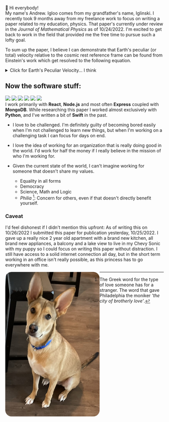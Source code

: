 👋 Hi everybody!  
My name's Andrew. Igloo comes from my grandfather's name, Iglinski. I recently took 9 months away from my freelance work to focus on writing a paper related to my education, physics. That paper's currently under review in the _Journal of Mathematical Physics_ as of 10/24/2022. I'm excited to get back to work in the field that provided me the free time to pursue such a lofty goal.  
  
To sum up the paper, I believe I can demonstrate that Earth's peculiar (or total) velocity relative to the cosmic rest reference frame can be found from Einstein's work which get resolved to the following equation.

<details><summary>Click for Earth's Peculiar Velocity... I think</summary>

$$
\begin{equation}
v_o = c \sqrt{1 - \frac{1}{\left(1 + \frac{g}{r}\right)^2}} \approx 526.6\ \text{km}\ \text{s}^{-1}
\end{equation}
$$
</details>
 
## Now the software stuff:
![](https://img.shields.io/static/v1?label=&message=React&color=blue) ![](https://img.shields.io/static/v1?label=&message=Node.js&color=blue) ![](https://img.shields.io/static/v1?label=&message=MongoDB&color=blue) ![](https://img.shields.io/static/v1?label=&message=Python&color=blue) ![](https://img.shields.io/static/v1?label=&message=Express&color=blue) ![](https://img.shields.io/static/v1?label=&message=Swift&color=blue)  
I work primarily with **React**, **Node.js** and most often **Express** coupled with **MongoDB**. While researching this paper I worked almost exclusively with **Python**, and I've written a bit of **Swift** in the past.  
  
- I love to be challenged. I'm definitely guilty of becoming bored easily when I'm not challenged to learn new things, but when I'm working on a challenging task I can focus for days on end.  

- I love the idea of working for an organization that is really doing good in the world. I'd work for half the money if I really believe in the mission of who I'm working for.
- Given the current state of the world, I can't imagine working for someone that doesn't share my values. 
  - Equality in all forms
  - Democracy
  - Science, Math and Logic
  - _Philia_ [^1]: Concern for others, even if that doesn't directly  benefit yourself.  
     

### Caveat
I'd feel dishonest if I didn't mention this upfront: As of writing this on 10/26/2022 I submitted this paper for publication yesterday, 10/25/2022. I gave up a really nice 2 year old apartment with a brand new kitchen, all brand new appliances, a balcony and a lake view to live in my Chevy Sonic with my puppy so I could focus on writing this paper without distraction. I still have access to a solid internet connection all day, but in the short term working in an office isn't really possible, as this princess has to go everywhere with me.

<img src="./Layla.jpg" width=300 align=left style="border-radius: 20px">


[^1]: The Greek word for the type of love someone has for a stranger. The word that gave Philadelphia the moniker _'the city of brotherly love'_.

